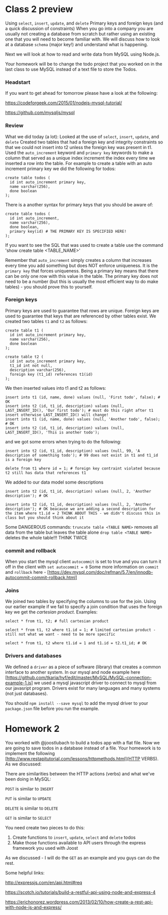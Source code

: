 # Class 2 preview 

Using `select`, `insert`, `update`, and `delete`
Primary keys and foreign keys (and a quick discussion of constraints)
When you go into a company you are usually not creating a database from scratch but rather using an existing one that you will need to become familiar with. 
We will discuss how to look at a database `schema` (major key!) and understand what is happening. 

Next we will look at how to read and write data from MySQL using  Node.js. 

Your homework will be to change the todo project that you worked on in the last class to use MySQL instead of a text file to store the Todos. 

### Headstart 
If you want to get ahead for tomorrow please have a look at the following:

https://codeforgeek.com/2015/01/nodejs-mysql-tutorial/

https://github.com/mysqljs/mysql

### Review
What we did today (a lot):
Looked at the use of  `select`, `insert`, `update`, and `delete`
Created two tables that had a foreign key and integrity constraints so that we could not insert into t2 unless the foreign key was present in t1. 
Used the `auto_increment` keyword and `primary key` keywords to make a column that served as a unique index increment the index every time we inserted a row into the table. 
For example to create a table with an auto increment primary key we did the following for todos:
```
create table todos (
  id int auto_increment primary key, 
  name varchar(256),
  done boolean
);
```
There is a another syntax for primary keys that you should be aware of: 
```
create table todos (
  id int auto_increment, 
  name varchar(256),
  done boolean, 
  primary key(id) # THE PRIMARY KEY IS SPECIFIED HERE! 
);
```
If you want to see the SQL that was used to create a table use the command 'show create table <TABLE_NAME>'

Remember that `auto_increment` simply creates a column that increases every time you add something but does NOT enforce uniqueness. It is the `primary key` that forces uniqueness. Being a primary key means that there can be only one row with this value in the table. The primary key does not need to be a number (but this is usually the most efficient way to do make tables) - you should prove this to yourself. 

### Foreign keys
Primary keys are used to guarantee that rows are unique. Foreign keys are used to guarantee that keys that are referenced by other tables exist. We created two tables `t1` and `t2` as follows:

```
create table t1 (
  id int auto_increment primary key, 
  name varchar(256), 
  done boolean
);

create table t2 (
  id int auto_increment primary key, 
  t1_id int not null, 
  description varchar(256),
  foreign key (t1_id) references t1(id)
);
```
We then inserted values into t1 and t2 as follows:

```
insert into t1 (id, name, done) values (null, 'First todo', false); # OK
insert into t2 (id, t1_id, description) values (null, LAST_INSERT_ID(), 'Our first todo'); # must do this right after t1 insert otherwise LAST_INSERT_ID() will change! 
insert into t1 (id, name, done) values (null, 'Another todo', false); # OK
insert into t2 (id, t1_id, description) values (null, LAST_INSERT_ID(), 'This is another todo');
```

and we got some errors when trying to do the following:
```
insert into t2 (id, t1_id, description) values (null, 99, 'A description of something todo'); # 99 does not exist in t1 and t1_id is a foreign key

delete from t1 where id = 1; # foreign key contraint violated because t2 still has data that references t1
```

We added to our data model some descriptions 
```
insert into t2 (id, t1_id, description) values (null, 2, 'Another description'); # OK 

insert into t2 (id, t1_id, description) values (null, 2, 'Another description'); # OK beacause we are adding a second description for the item where t1.id = 2 THINK ABOUT THIS - we didn't discuss this in class but you should think about it 

```

Some DANGEROUS commands:
`truncate table <TABLE NAME>` removes all data from the table but leaves the table alone
`drop table <TABLE NAME>` deletes the whole table!!! THINK TWICE

### commit and rollback
When you start the mysql client `autocommit` is set to true and you can turn it off in the client with `set autocommit = 0` 
Some more information on `commit` and `rollback` here - [https://dev.mysql.com/doc/refman/5.7/en/innodb-autocommit-commit-rollback.html]

### Joins 

We joined two tables by specifying the columns to use for the join. Using our earlier example if we fail to specify a join condition that uses the foreign key we get the *cartesian product*. 
Examples:
```
select * from t1, t2; # full cartesian product

select * from t1, t2 where t1.id = 1; # limited cartesian product - still not what we want - need to be more specific

select * from t1, t2 where t1.id = 1 and t1.id = t2.t1_id; # OK 
```

### Drivers and databases
We defined a `driver` as a piece of software (library) that creates a common interface to another system. In our mysql and node example here [https://github.com/tkaria/hyf/edit/master/MySQL/MySQL-connection-example-1.js] we used a mysql javascript driver to connect to mysql from our javasript program. Drivers exist for many languages and many systems (not just databases). 

You should `npm install --save mysql` to add the mysql driver to your `package.json` file before you run the example. 

# Homework 2
You worked with @joostlubach to build a todos app with a flat file. Now we are going to save todos in a database instead of a file.
Your homework is to implement the following [http://www.restapitutorial.com/lessons/httpmethods.html](HTTP VERBS). As we discussed:

There are similarities between the HTTP actions (verbs) and what we've been doing in MySQL:

`POST` is similar to `INSERT`

`PUT` is similar to `UPDATE`

`DELETE` is similar to `DELETE`

`GET` is similar to `SELECT`

You need create two pieces to do this:
1) Create functions to `insert`, `update`, `select` and `delete` todos 
2) Make those functions available to API users through the express framework you used with Joost

As we discussed - I will do the `GET` as an example and you guys can do the rest. 

Some helpful links: 

http://expressjs.com/en/api.html#req

https://scotch.io/tutorials/build-a-restful-api-using-node-and-express-4

https://erichonorez.wordpress.com/2013/02/10/how-create-a-rest-api-with-node-js-and-express/
